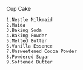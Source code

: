   Cup Cake


    1.Nestle Milkmaid
    2.Maida
    3.Baking Soda
    4.Baking Powder
    5.Melted Butter
    6.Vanilla Essence
    7.Unsweetened Cocoa Powder
    8.Powdered Sugar
    9.Softened Butter